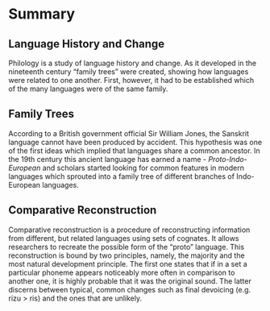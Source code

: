 # Summary
## Language History and Change
Philology is a study of language history and change. As it developed in the nineteenth century “family trees” were created, showing how languages were related to one another. First, however, it had to be established which of the many languages were of the same family.
## Family Trees
According to a British government official Sir William Jones, the Sanskrit language cannot have been produced by accident. This hypothesis was one of the first ideas which implied that languages share a common ancestor. In the 19th century this ancient language has earned a name - *Proto-Indo-European* and scholars started looking for common features in modern languages which sprouted into a family tree of different branches of Indo-European languages.
## Comparative Reconstruction
Comparative reconstruction is a procedure of reconstructing information from different, but related languages using sets of cognates. It allows researchers to recreate the possible form of the  “proto” language. This reconstruction is bound by two principles, namely, the majority and the most natural development principle. The first one states that if in a set a particular phoneme appears noticeably more often in comparison to another one, it is highly probable that it was the original sound. The latter discerns between typical, common changes such as final devoicing (e.g. rizu > ris) and the ones that are unlikely. 